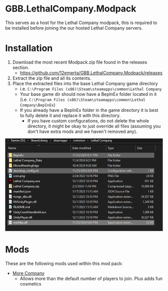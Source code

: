 # GBB.LethalCompany.Modpack
This serves as a host for the Lethal Company modpack, this is required to be installed before joining the our hosted Lethal Company servers.

# Installation
1. Download the most recent Modpack.zip file found in the releases section.
    * https://github.com/12emerta/GBB.LethalCompany.Modpack/releases
2. Extract the zip file and all its contents.
3. Place the extracted files into the base Lethal Company game directory
    * i.e. `C:\Program Files (x86)\Steam\steamapps\common\Lethal Company`
    * Your base game dir should now have a BepInEx folder located in it (i.e. `C:\Program Files (x86)\Steam\steamapps\common\Lethal Company\BepInEx`)
    * If you already have a BepInEx folder in the game directory it is best to fully delete it and replace it with this directory.
        * If you have custom configurations, do not delete the whole directory, it might be okay to just override all files (assuming you don't have extra mods and we haven't removed any).

![example_installation](example_installation.png)

# Mods
These are the following mods used within this mod pack:
* [More Company](https://thunderstore.io/c/lethal-company/p/notnotnotswipez/MoreCompany/)
    * Allows more than the default number of players to join. Plus adds fun cosmetics
